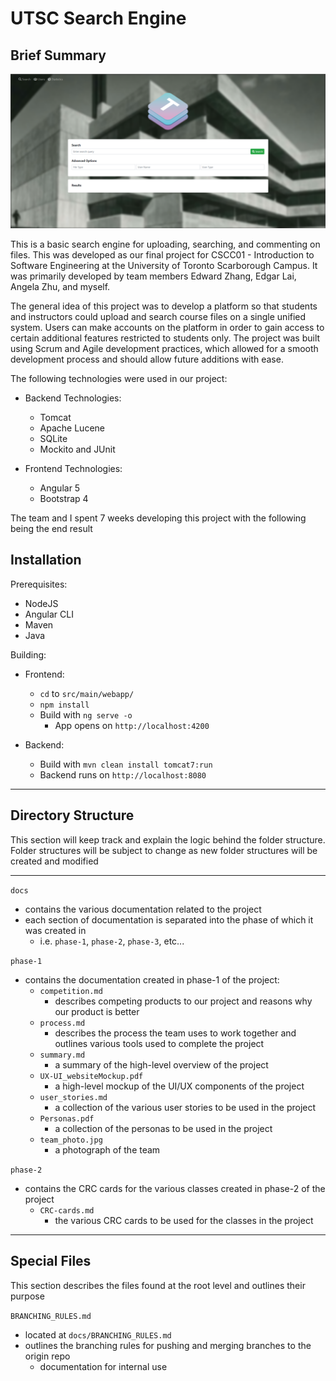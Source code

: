 # UTSC Search Engine
## Brief Summary

<img src="docs/screenshot.png" alt="screenshot of out project's landing screen" />

This is a basic search engine for uploading, searching, and commenting on files. This was developed as our final project for CSCC01 - Introduction to Software Engineering at the University of Toronto Scarborough Campus.
It was primarily developed by team members Edward Zhang, Edgar Lai, Angela Zhu, and myself.

The general idea of this project was to develop a platform so that students and instructors could upload and search course files on a single unified system.
Users can make accounts on the platform in order to gain access to certain additional features restricted to students only.
The project was built using Scrum and Agile development practices, which allowed for a smooth development process and should allow future additions with ease.

The following technologies were used in our project:

  - Backend Technologies:
    - Tomcat
    - Apache Lucene
    - SQLite
    - Mockito and JUnit

  - Frontend Technologies:
    - Angular 5
    - Bootstrap 4

The team and I spent 7 weeks developing this project with the following being the end result

## Installation

Prerequisites:

  - NodeJS
  - Angular CLI
  - Maven
  - Java

Building:

  - Frontend:
    - `cd` to `src/main/webapp/`
    - `npm install`
    - Build with `ng serve -o`
      - App opens on `http://localhost:4200`

  - Backend:
    - Build with `mvn clean install tomcat7:run`
    - Backend runs on `http://localhost:8080`

---

## Directory Structure
This section will keep track and explain the logic behind the folder structure.
Folder structures will be subject to change as new folder structures will be created and modified

---

`docs`
- contains the various documentation related to the project
- each section of documentation is separated into the phase of which it was created in
    - i.e. `phase-1`, `phase-2`, `phase-3`, etc...

`phase-1`

- contains the documentation created in phase-1 of the project:
    - `competition.md`
        - describes competing products to our project and reasons why our product is better
    - `process.md`
        - describes the process the team uses to work together and outlines various tools used to complete the project
    - `summary.md`
        - a summary of the high-level overview of the project
    - `UX-UI_websiteMockup.pdf`
        - a high-level mockup of the UI/UX components of the project
    - `user_stories.md`
        - a collection of the various user stories to be used in the project
    - `Personas.pdf`
        - a collection of the personas to be used in the project
    - `team_photo.jpg`
        - a photograph of the team

`phase-2`

- contains the CRC cards for the various classes created in phase-2 of the project
    - `CRC-cards.md`
        - the various CRC cards to be used for the classes in the project

---

## Special Files

This section describes the files found at the root level and outlines their purpose

`BRANCHING_RULES.md`

- located at `docs/BRANCHING_RULES.md`
- outlines the branching rules for pushing and merging branches to the origin repo
    - documentation for internal use
